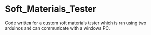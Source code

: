 # Soft_Materials_Tester
Code written for a custom soft materials tester which is ran using two arduinos and can communicate with a windows PC.
